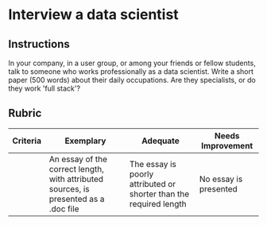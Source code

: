 # Interview a data scientist

## Instructions

In your company, in a user group, or among your friends or fellow students, talk to someone who works professionally as a data scientist. Write a short paper (500 words) about their daily occupations. Are they specialists, or do they work 'full stack'?

## Rubric

| Criteria | Exemplary                                                                            | Adequate                                                           | Needs Improvement     |
| -------- | ------------------------------------------------------------------------------------ | ------------------------------------------------------------------ | --------------------- |
|          | An essay of the correct length, with attributed sources, is presented as a .doc file | The essay is poorly attributed or shorter than the required length | No essay is presented |
